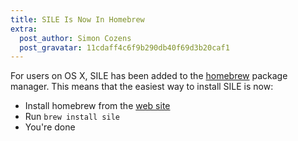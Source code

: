```yaml
---
title: SILE Is Now In Homebrew
extra:
  post_author: Simon Cozens
  post_gravatar: 11cdaff4c6f9b290db40f69d3b20caf1
---
```


For users on OS X, SILE has been added to the [homebrew][] package manager. This means that the easiest way to install SILE is now:

* Install homebrew from the [web site][homebrew]
* Run `brew install sile`
* You're done

[homebrew]: https://brew.sh

